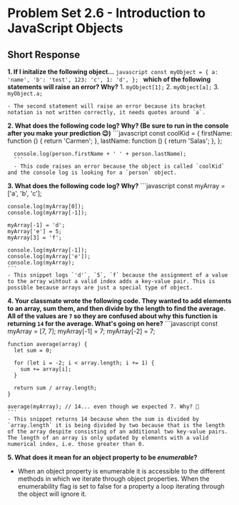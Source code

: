 # Problem Set 2.6 - Introduction to JavaScript Objects
## Short Response

**1. If I initalize the following object...**
    ```javascript
    const myObject = {
      a: 'name',
      'b': 'test',
      123: 'c',
      1: 'd',
    };
    ```
    **which of the following statements will raise an error? Why?**
    1. `myObject[1];`
    2. `myObject[a];`
    3. `myObject.a;`
    
    - The second statement will raise an error because its bracket notation is not written correctly, it needs quotes around `a`.

**2. What does the following code log? Why? (Be sure to run in the console after you make your prediction 😉)**
      ```javascript
      const coolKid = {
        firstName: function () {
          return 'Carmen';
        },
        lastName: function () {
          return 'Salas';
        },
      };

      console.log(person.firstName + ' ' + person.lastName);
      ```
      - This code raises an error because the object is called `coolKid` and the console log is looking for a `person` object.

**3. What does the following code log? Why?**
    ```javascript
    const myArray = ['a', 'b', 'c'];

    console.log(myArray[0]);
    console.log(myArray[-1]);

    myArray[-1] = 'd';
    myArray['e'] = 5;
    myArray[3] = 'f';

    console.log(myArray[-1]);
    console.log(myArray['e']);
    console.log(myArray);
    ```
    - This snippet logs `'d'`, `5`, `f` because the assignment of a value to the array wihtout a valid index adds a key-value pair. This is possible because arrays are just a special type of object.

**4. Your classmate wrote the following code. They wanted to add elements to an array, sum them, and then divide by the length to find the average. All of the values are `7` so they are confused about why this function is returning `14` for the average. What's going on here?**
    ```javascript
    const myArray = [7, 7];
    myArray[-1] = 7;
    myArray[-2] = 7;

    function average(array) {
      let sum = 0;

      for (let i = -2; i < array.length; i += 1) {
        sum += array[i];
      }

      return sum / array.length;
    }

    average(myArray); // 14... even though we expected 7. Why? 🤔
    ```
    - This snippet returns 14 because when the sum is divided by `array.length` it is being divided by two because that is the length of the array despite consisting of an additional two key-value pairs. The length of an array is only updated by elements with a valid numerical index, i.e. those greater than 0.

**5. What does it mean for an object property to be _enumerable_?**
  - When an object property is enumerable it is accessible to the different methods in which we iterate through object properties. When the enumerability flag is set to false for a property a loop iterating through the object will ignore it.
